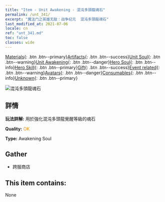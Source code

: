 ```yaml
---
title: "Item - Unit Awakening - 混沌多頭龍魂石"
permalink: /unt_341/
excerpt: "魔法门之英雄无敌：战争纪元  混沌多頭龍魂石"
last_modified_at: 2021-07-06
locale: cn
ref: "unt_341.md"
toc: false
classes: wide
---
```

 [Materials](/ItemsCN/){: .btn .btn--primary}[Artifacts](/ItemsCN/Artifacts/){: .btn .btn--success}[Unit Soul](/ItemsCN/UnitSoul/){: .btn .btn--warning}[Unit Awakening](/ItemsCN/UnitAwakening/){: .btn .btn--danger}[Hero Soul](/ItemsCN/HeroSoul/){: .btn .btn--info}[Hero Skill](/ItemsCN/HeroSkill/){: .btn .btn--primary}[Gift](/ItemsCN/Gift/){: .btn .btn--success}[Event related](/ItemsCN/Events/){: .btn .btn--warning}[Avatars](/ItemsCN/Avatars/){: .btn .btn--danger}[Consumables](/ItemsCN/Consumables/){: .btn .btn--info}[Unknown](/ItemsCN/Unknown/){: .btn .btn--primary}

 ![混沌多頭龍魂石](/images/u/tia_duotoulong.jpg)

## 詳情
 **玩法詳解:** 用於強化混沌多頭龍覺醒等級的魂石

 **Quality:** <span style="color: #FF8C00">OK</span>

 **Type:** Awakening Soul

## Gather

*    跨服商店 

## This item contains:

  None

